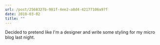 ```yaml
---
url: /post/2568327b-981f-4ee2-a8d4-42177106a97f
date: 2018-03-02
title: ""
---
```




Decided to pretend like I'm a designer and write some styling for my micro blog last night. 
